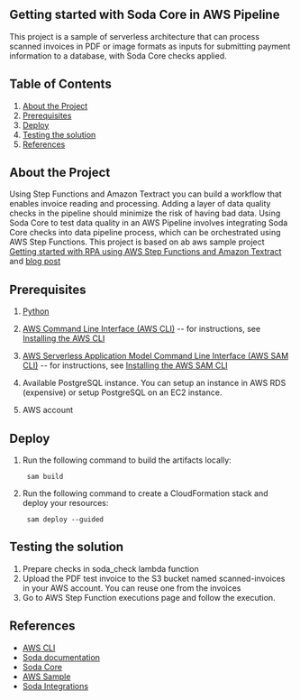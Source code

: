 ## Getting started with Soda Core in AWS Pipeline

This project is a sample of serverless architecture that can process scanned invoices in PDF or image formats as inputs for submitting payment information to a database, with Soda Core checks applied.

## Table of Contents

1. [About the Project](#about-the-project)
2. [Prerequisites](#prerequisites)
3. [Deploy](#deploy)
4. [Testing the solution](#testing-the-solution)
5. [References](#references)

## About the Project

Using Step Functions and Amazon Textract you can build a workflow that enables invoice reading and processing. Adding a layer of data quality checks in the pipeline should minimize the risk of having bad data. Using Soda Core to test data quality in an AWS Pipeline involves integrating Soda Core checks into data pipeline process, which can be orchestrated using AWS Step Functions. This project is based on ab aws sample project [Getting started with RPA using AWS Step Functions and Amazon Textract](https://github.com/aws-samples/aws-step-functions-rpa) and [blog post](https://aws.amazon.com/blogs/compute/getting-started-with-rpa-using-aws-step-functions-and-amazon-textract/)

## Prerequisites

1. [Python](https://www.python.org/)

2. [AWS Command Line Interface (AWS CLI)](https://aws.amazon.com/cli/)
    -- for instructions, see [Installing the AWS CLI](https://docs.aws.amazon.com/cli/latest/userguide/cli-chap-install.html)

3. [AWS Serverless Application Model Command Line Interface (AWS SAM CLI)](https://docs.aws.amazon.com/serverless-application-model/latest/developerguide/serverless-sam-cli-command-reference.html)
    -- for instructions, see [Installing the AWS SAM CLI](https://docs.aws.amazon.com/serverless-application-model/latest/developerguide/serverless-sam-cli-install.html)

4. Available PostgreSQL instance. You can setup an instance in AWS RDS (expensive) or setup PostgreSQL on an EC2 instance.

5. AWS account

## Deploy

1. Run the following command to build the artifacts locally:

        sam build

2. Run the following command to create a CloudFormation stack and deploy your resources:

        sam deploy --guided 

## Testing the solution

1. Prepare checks in soda_check lambda function
2. Upload the PDF test invoice to the S3 bucket named scanned-invoices in your AWS account. You can reuse one from the invoices
3. Go to AWS Step Function executions page and follow the execution.

## References

- [AWS CLI](https://aws.amazon.com/cli/)
- [Soda documentation](https://docs.soda.io/)
- [Soda Core](https://github.com/sodadata/soda-core)
- [AWS Sample](https://github.com/aws-samples/aws-step-functions-rpa)
- [Soda Integrations](https://www.soda.io/integrations#all)
